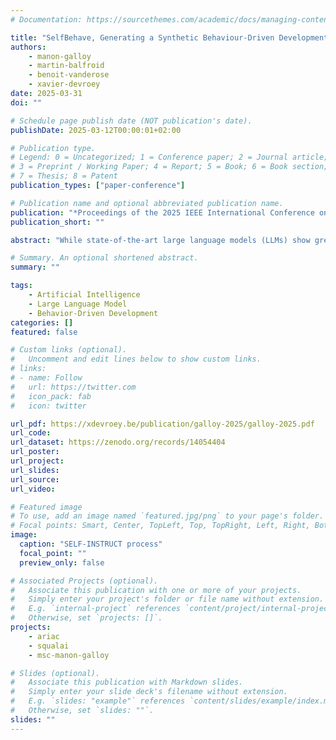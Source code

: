 ```yaml
---
# Documentation: https://sourcethemes.com/academic/docs/managing-content/

title: "SelfBehave, Generating a Synthetic Behaviour-Driven Development Dataset Using SELF-INSTRUCT"
authors: 
    - manon-galloy
    - martin-balfroid
    - benoit-vanderose
    - xavier-devroey
date: 2025-03-31
doi: ""

# Schedule page publish date (NOT publication's date).
publishDate: 2025-03-12T00:00:01+02:00

# Publication type.
# Legend: 0 = Uncategorized; 1 = Conference paper; 2 = Journal article;
# 3 = Preprint / Working Paper; 4 = Report; 5 = Book; 6 = Book section;
# 7 = Thesis; 8 = Patent
publication_types: ["paper-conference"]

# Publication name and optional abbreviated publication name.
publication: "*Proceedings of the 2025 IEEE International Conference on Software Testing, Verification and Validation Workshops (ICSTW)*"
publication_short: ""

abstract: "While state-of-the-art large language models (LLMs) show great potential for automating various Behavioral-Driven Development (BDD) related tasks, such as test generation, smaller models depend on high-quality data, which are challenging to find in sufficient quantity. To address this challenge, we adapt the SELF-INSTRUCT method to generate a large synthetic dataset from a small set of human-written high-quality scenarios. We evaluate the impact of the initial seeded scenarios’ quality on the generated scenarios by generating two synthetic datasets: one from 175 high-quality seeds and one from 175 seeds that did not meet all quality criteria. We performed a qualitative analysis using state-of-the-art quality criteria and found that the quality of seeds does not significantly influence the generation of complete and essential scenarios. However, it impacts the scenarios’ capability to focus on a single action and outcome and their compliance with Gherkin syntactic rules. During our evaluation, we also found that while raters agreed on whether a scenario was of high quality or not, they often disagreed on individual criteria, indicating a need for quality criteria easier to apply in practice."

# Summary. An optional shortened abstract.
summary: ""

tags: 
    - Artificial Intelligence
    - Large Language Model
    - Behavior-Driven Development 
categories: []
featured: false

# Custom links (optional).
#   Uncomment and edit lines below to show custom links.
# links:
# - name: Follow
#   url: https://twitter.com
#   icon_pack: fab
#   icon: twitter

url_pdf: https://xdevroey.be/publication/galloy-2025/galloy-2025.pdf
url_code:
url_dataset: https://zenodo.org/records/14054404
url_poster:
url_project:
url_slides:
url_source:
url_video:

# Featured image
# To use, add an image named `featured.jpg/png` to your page's folder. 
# Focal points: Smart, Center, TopLeft, Top, TopRight, Left, Right, BottomLeft, Bottom, BottomRight.
image:
  caption: "SELF-INSTRUCT process"
  focal_point: ""
  preview_only: false

# Associated Projects (optional).
#   Associate this publication with one or more of your projects.
#   Simply enter your project's folder or file name without extension.
#   E.g. `internal-project` references `content/project/internal-project/index.md`.
#   Otherwise, set `projects: []`.
projects:
    - ariac
    - squalai
    - msc-manon-galloy

# Slides (optional).
#   Associate this publication with Markdown slides.
#   Simply enter your slide deck's filename without extension.
#   E.g. `slides: "example"` references `content/slides/example/index.md`.
#   Otherwise, set `slides: ""`.
slides: ""
---
```

